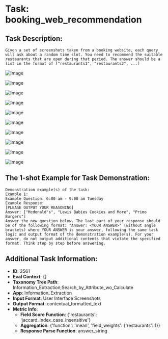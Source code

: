 # Task: booking_web_recommendation

## Task Description:

```
Given a set of screenshots taken from a booking website, each query will ask about a random time slot. You need to recommend the suitable restaurants that are open during that period. The answer should be a list in the format of ["restaurants1", "restaurants2", ...]
```

![Image](433.png)

![Image](434.png)

![Image](435.png)

![Image](436.png)

![Image](437.png)

![Image](439.png)

![Image](440.png)

![Image](441.png)

![Image](web-1.png)

![Image](web-2.png)

## The 1-shot Example for Task Demonstration:

```
Demonstration example(s) of the task:
Example 1:
Example Question: 6:00 am - 9:00 am Tuesday
Example Response:
[PLEASE OUTPUT YOUR REASONING]
Answer: ["Mcdonald's", "Lewis Babies Cookies and More", "Primo Burgers"]
Answer the new question below. The last part of your response should be of the following format: "Answer: <YOUR ANSWER>" (without angle brackets) where YOUR ANSWER is your answer, following the same task logic and output format of the demonstration example(s). For your answer, do not output additional contents that violate the specified format. Think step by step before answering.
```

## Additional Task Information:

- **ID**: 3561
- **Eval Context**: {}
- **Taxonomy Tree Path**: Information_Extraction;Search_by_Attribute_wo_Calculate
- **App**: Information_Extraction
- **Input Format**: User Interface Screenshots
- **Output Format**: contextual_formatted_text
- **Metric Info**:
  - **Field Score Function**: {'restaurants': 'jaccard_index_case_insensitive'}
  - **Aggregation**: {'function': 'mean', 'field_weights': {'restaurants': 1}}
  - **Response Parse Function**: answer_string

